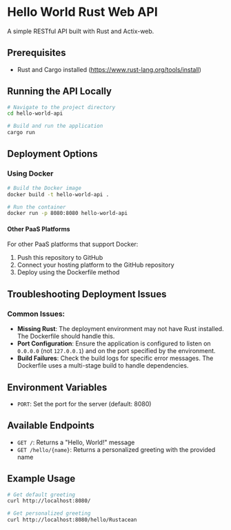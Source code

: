 # Hello World Rust Web API

A simple RESTful API built with Rust and Actix-web.

## Prerequisites

- Rust and Cargo installed (https://www.rust-lang.org/tools/install)

## Running the API Locally

```bash
# Navigate to the project directory
cd hello-world-api

# Build and run the application
cargo run
```

## Deployment Options

### Using Docker

```bash
# Build the Docker image
docker build -t hello-world-api .

# Run the container
docker run -p 8080:8080 hello-world-api
```

#### Other PaaS Platforms
For other PaaS platforms that support Docker:
1. Push this repository to GitHub
2. Connect your hosting platform to the GitHub repository
3. Deploy using the Dockerfile method

## Troubleshooting Deployment Issues

### Common Issues:
- **Missing Rust**: The deployment environment may not have Rust installed. The Dockerfile should handle this.
- **Port Configuration**: Ensure the application is configured to listen on `0.0.0.0` (not `127.0.0.1`) and on the port specified by the environment.
- **Build Failures**: Check the build logs for specific error messages. The Dockerfile uses a multi-stage build to handle dependencies.

## Environment Variables

- `PORT`: Set the port for the server (default: 8080)

## Available Endpoints

- `GET /`: Returns a "Hello, World!" message
- `GET /hello/{name}`: Returns a personalized greeting with the provided name

## Example Usage

```bash
# Get default greeting
curl http://localhost:8080/

# Get personalized greeting
curl http://localhost:8080/hello/Rustacean
``` 